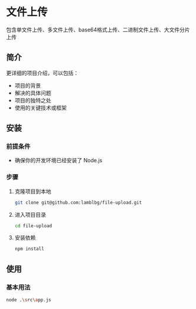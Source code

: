 # 文件上传

包含单文件上传、多文件上传、base64格式上传、二进制文件上传、大文件分片上传

## 简介  

更详细的项目介绍，可以包括：  
- 项目的背景  
- 解决的具体问题  
- 项目的独特之处  
- 使用的关键技术或框架  
  
## 安装  

### 前提条件  

- 确保你的开发环境已经安装了 Node.js
### 步骤  

1. 克隆项目到本地  
   ```bash  
   git clone git@github.com:lamblbg/file-upload.git

1. 进入项目目录

   ```bash
   cd file-upload
   ```

2. 安装依赖

   ```bash
   npm install
   ```

## 使用

### 基本用法

```bash
node .\src\app.js
```